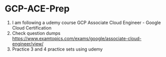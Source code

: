 # GCP-ACE-Prep

1. I am following a udemy course GCP Associate Cloud Engineer - Google Cloud Certification
2. Check question dumps https://www.examtopics.com/exams/google/associate-cloud-engineer/view/
3. Practice 3 and 4 practice sets using udemy
